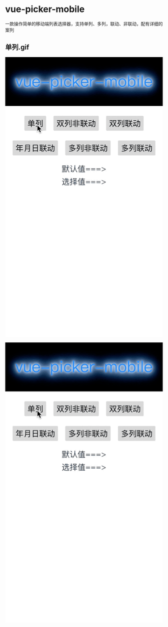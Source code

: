 # vue-picker-mobile
一款操作简单的移动端列表选择器，支持单列、多列，联动、非联动，配有详细的案列

## 单列.gif
![test-w100](./src/assets/s1.gif?imageMogr2/auto-orient/strip%7CimageView2/2/w/300)


<img src='./src/assets/s1.gif' />

